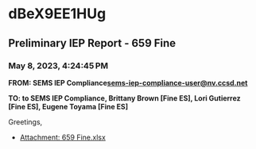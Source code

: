 # dBeX9EE1HUg
## Preliminary IEP Report - 659 Fine
### May 8, 2023, 4:24:45 PM
**FROM: SEMS IEP Compliance<sems-iep-compliance-user@nv.ccsd.net>**

**TO: to SEMS IEP Compliance, Brittany Brown [Fine ES], Lori Gutierrez [Fine ES], Eugene Toyama [Fine ES]**


Greetings, 





* [Attachment: 659 Fine.xlsx](dBeX9EE1HUg-attachment-1.xlsx)
